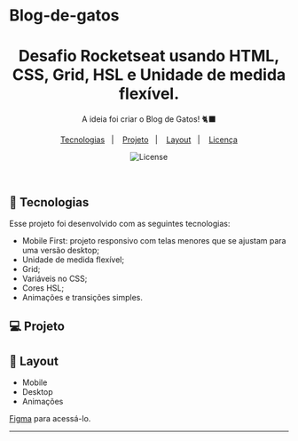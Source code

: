 # Blog-de-gatos

<h1 align="center"> Desafio Rocketseat usando HTML, CSS, Grid, HSL e Unidade de medida flexível.
 </h1>

<p align="center">
A ideia foi criar o Blog de Gatos! 🐈‍⬛ 
</p>

<p align="center">
  <a href="#-tecnologias">Tecnologias</a>&nbsp;&nbsp;&nbsp;|&nbsp;&nbsp;&nbsp;
  <a href="#-projeto">Projeto</a>&nbsp;&nbsp;&nbsp;|&nbsp;&nbsp;&nbsp;
  <a href="#-layout">Layout</a>&nbsp;&nbsp;&nbsp;|&nbsp;&nbsp;&nbsp;
  <a href="#memo-licença">Licença</a>
</p>

<p align="center">
  <img alt="License" src="https://img.shields.io/static/v1?label=license&message=MIT&color=49AA26&labelColor=000000">
</p>

<br>

## 🚀 Tecnologias

Esse projeto foi desenvolvido com as seguintes tecnologias:

- Mobile First: projeto responsivo com telas menores que se ajustam para uma versão desktop;
- Unidade de medida flexível;
- Grid;
- Variáveis no CSS;
- Cores HSL;
- Animações e transições simples.

## 💻 Projeto

## 🔖 Layout

- Mobile
- Desktop
- Animações

[Figma](https://figma.com) para acessá-lo.

---


